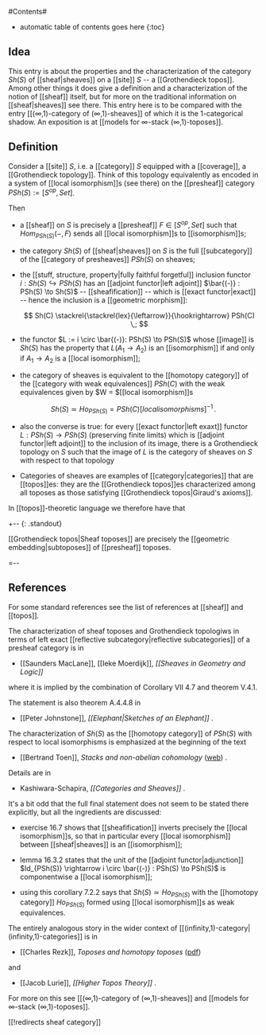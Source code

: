 
#Contents#
* automatic table of contents goes here
{:toc}


## Idea

This entry is about the properties and the characterization of the category $Sh(S)$ of [[sheaf|sheaves]] on a [[site]] $S$ -- a [[Grothendieck topos]]. Among other things it does give a definition and a characterization of the notion of [[sheaf]] itself, but for more on the traditional information on [[sheaf|sheaves]] see there. This entry here is to be compared with the entry [[(∞,1)-category of (∞,1)-sheaves]] of which it is the 1-categorical shadow. An exposition is at [[models for ∞-stack (∞,1)-toposes]].


## Definition

Consider a [[site]] $S$, i.e. a [[category]] $S$ equipped with a [[coverage]], a [[Grothendieck topology]].  Think of this topology equivalently as encoded in a system of [[local isomorphism]]s (see there) on the [[presheaf]] category $PSh(S) := [S^{op}, Set]$.

Then

* a [[sheaf]] on $S$ is precisely a [[presheaf]] $F \in [S^{op}, Set]$ such that $Hom_{PSh(S)}(-, F)$ sends all [[local isomorphism]]s to [[isomorphism]]s;

* the category $Sh(S)$ of [[sheaf|sheaves]] on $S$ is the full [[subcategory]] of the [[category of presheaves]] $PSh(S)$ on sheaves;

* the [[stuff, structure, property|fully faithful forgetful]] inclusion functor $i : Sh(S) \hookrightarrow PSh(S)$ has an [[adjoint functor|left adjoint]] $\bar{(-)} : PSh(S) \to Sh(S)$ -- [[sheafification]] -- which is [[exact functor|exact]] -- hence the inclusion is a [[geometric morphism]]:

  $$
    Sh(C) \stackrel{\stackrel{lex}{\leftarrow}}{\hookrightarrow} PSh(C)
    \,;
  $$

* the functor $L := i \circ \bar{(-)}: PSh(S) \to PSh(S)$ whose [[image]] is $Sh(S)$ has the property that $L(A_1 \to A_2)$ is an [[isomorphism]] if and only if $A_1 \to A_2$ is a [[local isomorphism]];

* the category of sheaves is equivalent to the [[homotopy category]] of the [[category with weak equivalences]] $PSh(C)$ with the weak equivalences given by $W = $[[local isomorphism]]s

$$
  Sh(S) \simeq Ho_{PSh(S)} = PSh(C)[local isomorphisms]^{-1}
  \,.
$$

* also the converse is true: for every [[exact functor|left exaxt]] functor $L : PSh(S) \to PSh(S)$ (preserving finite limits) which is [[adjoint functor|left adjoint]] to the inclusion of its image, there is a Grothendieck topology on $S$ such that the image of $L$ is the category of sheaves on $S$ with respect to that topology 

* Categories of sheaves are examples of [[category|categories]] that are [[topos]]es: they are the [[Grothendieck topos]]es characterized among all toposes as those satisfying [[Grothendieck topos|Giraud's axioms]].


In [[topos]]-theoretic language we therefore have that

+-- {: .standout}

[[Grothendieck topos|Sheaf toposes]] are precisely the [[geometric embedding|subtoposes]] of [[presheaf]] toposes.

=--

## References

For some standard references see the list of references at [[sheaf]] and [[topos]].

The characterization of sheaf toposes and Grothendieck topologiws in terms of left exact [[reflective subcategory|reflective subcategories]] of a presheaf category is in

* [[Saunders MacLane]], [[Ieke Moerdijk]], _[[Sheaves in Geometry and Logic]]_

where it is implied by the combination of Corollary VII 4.7 and theorem V.4.1.

The statement is also theorem A.4.4.8 in

* [[Peter Johnstone]], _[[Elephant|Sketches of an Elephant]]_ .



The characterization of $Sh(S)$ as the [[homotopy category]] of $PSh(S)$ with respect to local isomorphisms is emphasized at the beginning of the text

* [[Bertrand Toen]], _Stacks and non-abelian cohomology_ ([web](http://www.msri.org/publications/ln/msri/2002/introstacks/toen/1/index.html)) .

Details are in 

* Kashiwara-Schapira, _[[Categories and Sheaves]]_ .

It's a bit odd that the full final statement does not seem to be stated there explicitly, but all the ingredients are discussed:

* exercise 16.7 shows that [[sheafification]] inverts precisely the [[local isomorphism]]s, so that in particular every [[local isomorphism]] between [[sheaf|sheaves]] is an [[isomorphism]];

* lemma 16.3.2 states that the unit of the [[adjoint functor|adjunction]] $Id_{PSh(S)} \rightarrow i \circ \bar{(-)} : PSh(S) \to PSh(S)$ is componentwise a [[local isomorphism]];

* using this corollary 7.2.2 says that $Sh(S) \simeq Ho_{PSh(S)}$ with the [[homotopy category]] $Ho_{PSh(S)}$ formed using [[local isomorphism]]s as weak equivalences.



The entirely analogous story in the wider context of [[(infinity,1)-category|(infinity,1)-categories]] is in

* [[Charles Rezk]], _Toposes and homotopy toposes_ ([pdf](http://www.math.uiuc.edu/~rezk/homotopy-topos-sketch.pdf))

and

* [[Jacob Lurie]], _[[Higher Topos Theory]]_ .

For more on this see [[(∞,1)-category of (∞,1)-sheaves]] and [[models for ∞-stack (∞,1)-toposes]].


[[!redirects sheaf category]]
